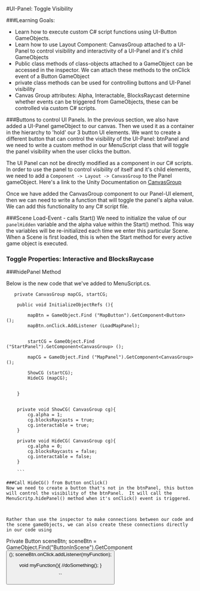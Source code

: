 #UI-Panel: Toggle Visibility

###Learning Goals:  
- Learn how to execute custom C# script functions using UI-Button GameObjects.
- Learn how to use Layout Component: CanvasGroup attached to a UI-Panel to control visibility and interactivity of a UI-Panel and it's child GameObjects
- Public class methods of class-objects attached to a GameObject can be accessed in the inspector.  We can attach these methods to the onClick event of a Button GameObject
- private class methods can be used for controlling buttons and UI-Panel visibility
- Canvas Group attributes:  Alpha, Interactable, BlocksRaycast determine whether events can be triggered from GameObjects, these can be controlled via custom C# scripts.

###Buttons to control UI Panels.
In the previous section, we also have added a UI-Panel gameObject to our canvas.  Then we used it as a container in the hierarchy to 'hold' our 3 button UI elements. We want to create a different button that can control the visibility of the UI-Panel:  btnPanel and we need to write a custom method in our MenuScript class that will toggle the panel visibility when the user clicks the button. 

The UI Panel can not be directly modified as a component in our C# scripts.  In order to use the panel to control visibility of itself and it's child elements, we need to add a ``Component -> Layout -> CanvasGroup`` to the Panel gameObject.   Here's a link to the Unity Documentation on [CanvasGroup](http://docs.unity3d.com/Manual/class-CanvasGroup.html)

Once we have added the CanvasGroup component to our Panel-UI element, then we can need to write a function that will toggle the panel's alpha value.  We can add this functionality to any C# script file.  

###Scene Load-Event - calls Start()
We need to initialize the value of our `panelHidden` variable and the alpha value within the Start() method.  This way the variables will be re-initialized each time we enter this particular Scene. When a Scene is first loaded, this is when the Start method for every active game object is executed.  

### Toggle Properties: Interactive and BlocksRaycase 

###hidePanel Method

Below is the new code that we've added to MenuScript.cs.  
```
   private CanvasGroup mapCG, startCG;
	
	public void InitializeObjectRefs (){
	
		mapBtn = GameObject.Find ("MapButton").GetComponent<Button> ();
		mapBtn.onClick.AddListener (LoadMapPanel);

         
		startCG = GameObject.Find ("StartPanel").GetComponent<CanvasGroup> ();
		
		mapCG = GameObject.Find ("MapPanel").GetComponent<CanvasGroup> ();

		ShowCG (startCG);
		HideCG (mapCG);

		
	}

	
	private void ShowCG( CanvasGroup cg){
		cg.alpha = 1;
		cg.blocksRaycasts = true;
		cg.interactable = true;
	}

	private void HideCG( CanvasGroup cg){
		cg.alpha = 0;
		cg.blocksRaycasts = false;
		cg.interactable = false;
	}
	
	```

###Call HideCG() from Button onClick()
Now we need to create a button that's not in the btnPanel, this button will control the visibility of the btnPanel.  It will call the MenuScritp.hidePanel() method when it's onClick() event is triggered.



Rather than use the inspector to make connections between our code and the scene gameObjects, we can also create these connections directly in our code using 

```
Private Button sceneBtn;
sceneBtn = GameObject.Find("ButtonInScene").GetComponent<Button>();
sceneBtn.onClick.addListener(myFunction);

void myFunction(){
    //doSomething();
}

``


